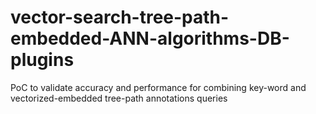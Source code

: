 # vector-search-tree-path-embedded-ANN-algorithms-DB-plugins
PoC to validate accuracy and performance for combining key-word and vectorized-embedded tree-path annotations queries
